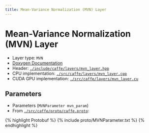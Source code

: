 ```yaml
---
title: Mean-Variance Normalization (MVN) Layer
---
```


# Mean-Variance Normalization (MVN) Layer

* Layer type: `MVN`
* [Doxygen Documentation](http://caffe.berkeleyvision.org/doxygen/classcaffe_1_1MVNLayer.html)
* Header: [`./include/caffe/layers/mvn_layer.hpp`](https://github.com/BVLC/caffe/blob/master/include/caffe/layers/mvn_layer.hpp)
* CPU implementation: [`./src/caffe/layers/mvn_layer.cpp`](https://github.com/BVLC/caffe/blob/master/src/caffe/layers/mvn_layer.cpp)
* CUDA GPU implementation: [`./src/caffe/layers/mvn_layer.cu`](https://github.com/BVLC/caffe/blob/master/src/caffe/layers/mvn_layer.cu)

## Parameters

* Parameters (`MVNParameter mvn_param`)
* From [`./src/caffe/proto/caffe.proto`](https://github.com/BVLC/caffe/blob/master/src/caffe/proto/caffe.proto):

{% highlight Protobuf %}
{% include proto/MVNParameter.txt %}
{% endhighlight %}
